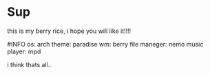 # Sup
this is my berry rice, i hope you will like it!!!!

#INFO
os: arch
theme: paradise
wm: berry
file maneger: nemo
music player: mpd

i think thats all..
